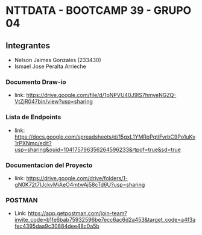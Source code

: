 # NTTDATA - BOOTCAMP 39 - GRUPO 04
## Integrantes

- Nelson Jaimes Gonzales (233430)
- Ismael Jose Peralta Arrieche

### Documento Draw-io
- link: https://drive.google.com/file/d/1pNPVU40J9lS7hmyeNGZQ-VtZjR047bin/view?usp=sharing

### Lista de Endpoints
- link: https://docs.google.com/spreadsheets/d/15gxL1YMRoPqtiFvrbC9Po1uKv1rPXNmo/edit?usp=sharing&ouid=104175796356264596233&rtpof=true&sd=true

### Documentacion del Proyecto
- link: https://drive.google.com/drive/folders/1-gN0K72t7IJckvMiAeO4mtwAj58cTd6U?usp=sharing

### POSTMAN
- Link: https://app.getpostman.com/join-team?invite_code=b1fe6bab75932596be7ecc6ac6d2a453&target_code=a4f3afec4395daa9c30884dee48c0a5b

